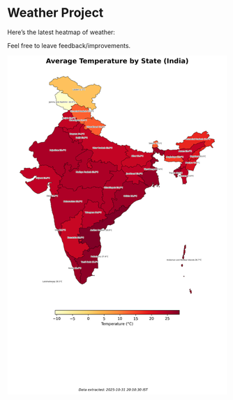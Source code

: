 # Weather Project

Here’s the latest heatmap of weather:

Feel free to leave feedback/improvements.

![India Heatmap](docs/assets/india_heatmap.png?v=04CA61)
